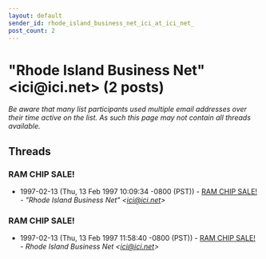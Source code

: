 ```yaml
---
layout: default
sender_id: rhode_island_business_net_ici_at_ici_net_
post_count: 2
---
```


# "Rhode Island Business Net" <ici<span>@</span>ici.net> (2 posts)

_Be aware that many list participants used multiple email addresses over their time active on the list. As such this page may not contain all threads available._

## Threads

### RAM CHIP SALE!
+ 1997-02-13 (Thu, 13 Feb 1997 10:09:34 -0800 (PST)) - [RAM CHIP SALE!](/archive/1997/02/75273b2f426a9d9021e297e2a7523185198746b15f4cbb70ef1022b29ea0a03a) - _"Rhode Island Business Net" \<ici@ici.net\>_

### RAM CHIP SALE!
+ 1997-02-13 (Thu, 13 Feb 1997 11:58:40 -0800 (PST)) - [RAM CHIP SALE!](/archive/1997/02/f6e817fe74d8b990b941d5f0f7bda6f92075900052013b64f84ecd91712a1c08) - _Rhode Island Business Net \<ici@ici.net\>_

